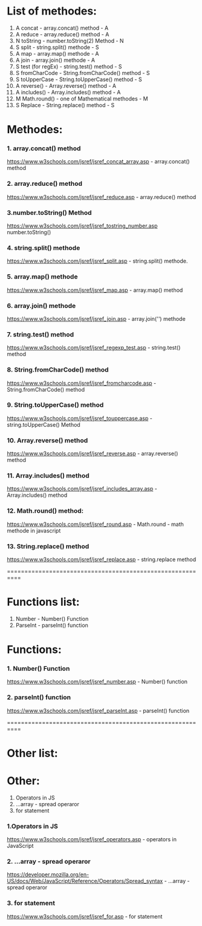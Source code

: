 # List of methodes:

1. A concat - array.concat() method - A
2. A reduce - array.reduce() method - A
3. N toString - number.toString(2) Method - N
4. S split - string.split() methode - S
5. A map - array.map() methode - A
6. A join - array.join() methode - A
7. S test (for regEx) - string.test() method - S
8. S fromCharCode - String.fromCharCode() method - S
9. S toUpperCase - String.toUpperCase() method - S
10. A reverse() - Array.reverse() method - A
11. A includes() - Array.includes() method - A
12. M Math.round() - one of Mathematical methodes - M
13. S Replace - String.replace() method - S

# Methodes:

### 1. array.concat() method

https://www.w3schools.com/jsref/jsref_concat_array.asp - array.concat() method

### 2. array.reduce() method

https://www.w3schools.com/jsref/jsref_reduce.asp - array.reduce() method

### 3.number.toString() Method

https://www.w3schools.com/jsref/jsref_tostring_number.asp
number.toString()

### 4. string.split() methode

https://www.w3schools.com/jsref/jsref_split.asp - string.split() methode.

### 5. array.map() methode

https://www.w3schools.com/jsref/jsref_map.asp - array.map() method

### 6. array.join() methode

https://www.w3schools.com/jsref/jsref_join.asp - array.join('') methode

### 7. string.test() method

https://www.w3schools.com/jsref/jsref_regexp_test.asp - string.test() method

### 8. String.fromCharCode() method

https://www.w3schools.com/jsref/jsref_fromcharcode.asp - String.fromCharCode() method

### 9. String.toUpperCase() method

https://www.w3schools.com/jsref/jsref_touppercase.asp - string.toUpperCase() Method

### 10. Array.reverse() method

https://www.w3schools.com/jsref/jsref_reverse.asp - array.reverse() method

### 11. Array.includes() method

https://www.w3schools.com/jsref/jsref_includes_array.asp - Array.includes() method

### 12. Math.round() method:

https://www.w3schools.com/jsref/jsref_round.asp - Math.round - math methode in javascript

### 13. String.replace() method

https://www.w3schools.com/jsref/jsref_replace.asp - string.replace method

==========================================================

# Functions list:

1. Number - Number() Function
2. ParseInt - parseInt() function

# Functions:

### 1. Number() Function

https://www.w3schools.com/jsref/jsref_number.asp - Number() function

### 2. parseInt() function

https://www.w3schools.com/jsref/jsref_parseInt.asp - parseInt() function

==========================================================

# Other list:

# Other:

1. Operators in JS
2. ...array - spread operaror
3. for statement

### 1.Operators in JS

https://www.w3schools.com/jsref/jsref_operators.asp - operators in JavaScript

### 2. ...array - spread operaror

https://developer.mozilla.org/en-US/docs/Web/JavaScript/Reference/Operators/Spread_syntax - ...array - spread operaror

### 3. for statement

https://www.w3schools.com/jsref/jsref_for.asp - for statement
